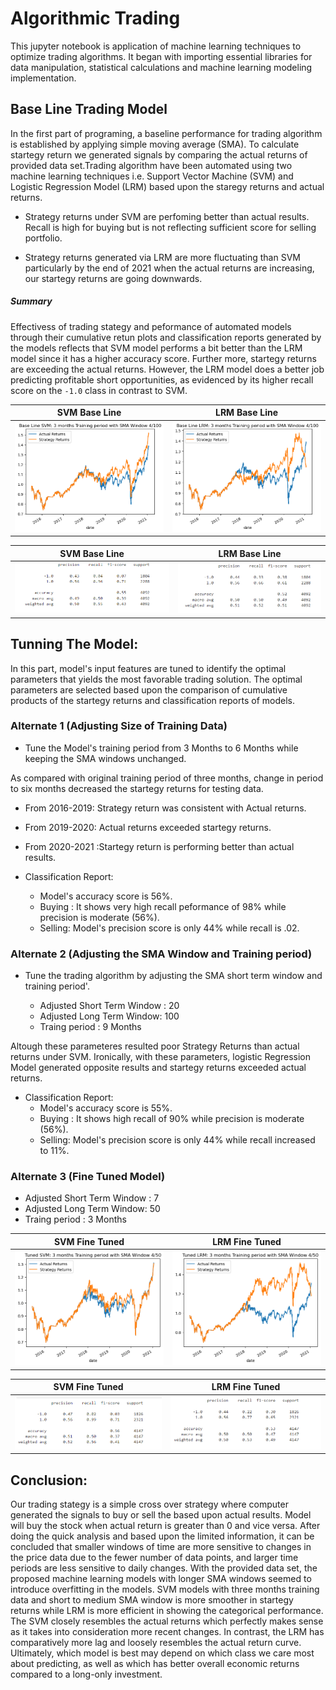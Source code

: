 
# Algorithmic Trading

This jupyter notebook is application of machine learning techniques to optimize trading algorithms. It began with importing essential libraries for data manipulation, statistical calculations and machine learning modeling implementation.


## Base Line Trading Model
In the first part of programing, a baseline performance for trading algorithm is established by applying simple moving average (SMA). To calculate startegy return we generated signals by comparing the actual returns of provided data set.Trading algorithm have been automated using two machine learning techniques i.e. Support Vector Machine (SVM) and Logistic Regression Model (LRM) based upon the staregy returns and actual returns.

* Strategy returns under SVM are perfoming better than actual results. Recall is high for buying but is not reflecting sufficient score for selling portfolio.

* Strategy returns generated via LRM are more fluctuating than SVM particularly by the end of 2021 when the actual returns are increasing, our startegy returns are going downwards.

##### Summary 
Effectivess of trading stategy and peformance of automated models through their cumulative retun plots and classification reports generated by the models reflects that SVM model performs a bit better than the LRM model since it has a higher accuracy score. Further more, startegy returns are exceeding the actual returns. However, the LRM model does a better job predicting profitable short opportunities, as evidenced by its higher recall score on the `-1.0` class in contrast to SVM. 

|SVM Base Line                                                | LRM Base Line                      |
| -----------------------------------                         | ----------------------------------- |
| ![image_1](SVM_BaseLine.png)                                | ![image_2](LRM_BaseLine.png) |


|SVM Base Line                                                | LRM Base Line  
| -----------------------------------                         | ----------------------------------- |
| ![image_3](svm.png)                                         | ![image_2](lrm.png) |


## Tunning The Model:

In this part, model's input features are tuned to identify the optimal parameters that yields the most favorable trading solution. The optimal parameters are selected based upon the comparison of cumulative products of the startegy returns and classification reports of models.


### Alternate 1 (Adjusting Size of Training Data)

* Tune the Model's training period from 3 Months to 6 Months while keeping the SMA windows unchanged.

As compared with original training period of three months, change in period to six months decreased the startegy returns for testing data.

  * From 2016-2019: Strategy return was consistent with Actual returns.
  * From 2019-2020: Actual returns exceeded startegy returns.
  * From 2020-2021 :Startegy return is performing better than actual results.

* Classification Report:
  * Model's accuracy score is 56%. 
  * Buying : It shows very high recall peformance of 98% while precision is moderate (56%).
  * Selling: Model's precision score is only 44% while recall is .02.

### Alternate 2 (Adjusting the SMA Window and Training period)
* Tune the trading algorithm by adjusting the SMA short term window and training period'.

   * Adjusted Short Term Window : 20
   * Adjusted Long Term Window: 100
   * Traing period : 9 Months
   
Altough these parameteres resulted poor Strategy Returns than actual returns under SVM. Ironically, with these parameters,  logistic Regression Model generated opposite results and startegy returns exceeded actual returns. 
 
* Classification Report:
  * Model's accuracy score is 55%. 
  * Buying : It shows  high recall of 90% while precision is moderate (56%).
  * Selling: Model's precision score is only 44% while recall increased to 11%.



###  Alternate 3 (Fine Tuned Model)

 * Adjusted Short Term Window : 7
 * Adjusted Long Term Window: 50
 * Traing period : 3 Months
 
 |SVM Fine Tuned                                                   | LRM Fine Tuned                    |
 | -----------------------------------                             | ----------------------------------- |
 | ![image_5](SVM_Tuned.png)                                       | ![image_6](LRM_Tuned.png) |

 |SVM Fine Tuned                                                   | LRM Fine Tuned                    |
 | -----------------------------------                             | ----------------------------------- |
 | ![image_7](svm1.png)                                            | ![image_8](lrm1.png) |
 

## Conclusion:

Our trading stategy is a simple cross over strategy where computer generated the signals to buy or sell the based upon actual results. Model will buy the stock when actual return is greater than 0 and vice versa. After doing the quick analysis and based upon the limited information, it can be concluded that smaller windows of time are more sensitive to changes in the price data due to the fewer number of data points, and larger time periods are less sensitive to daily changes. With the provided data set, the proposed machine learning models with longer SMA windows seemed to introduce overfitting in the models. SVM models with three months training data and short to medium SMA window is more smoother in startegy returns while LRM is more efficient in showing the categorical performance. The SVM closely resembles the actual returns which perfectly makes sense as it takes into consideration more recent changes. In contrast, the LRM has comparatively more lag and loosely resembles the actual return curve. Ultimately, which model is best may depend on which class we care most about predicting, as well as which has better overall economic returns compared to a long-only investment.

 
 



